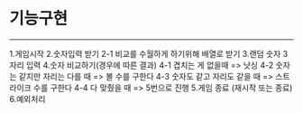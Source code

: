 # 기능구현
---

1.게임시작
2.숫자입력 받기
 2-1 비교를 수월하게 하기위해 배열로 받기
3.랜덤 숫자 3자리 입력
4.숫자 비교하기(경우에 따른 결과)
 4-1 겹치는 게 없을때 => 낫싱
 4-2 숫자는 같지만 자리는 다를 때 => 볼 수를 구한다
 4-3 숫자도 같고 자리도 같을 때 => 스트라이크 수를 구한다
 4-4 다 맞췄을 때 => 5번으로 진행
5.게임 종료 (재시작 또는 종료)
6.예외처리